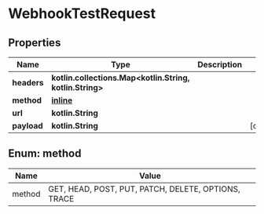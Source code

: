 
# WebhookTestRequest

## Properties
Name | Type | Description | Notes
------------ | ------------- | ------------- | -------------
**headers** | **kotlin.collections.Map&lt;kotlin.String, kotlin.String&gt;** |  | 
**method** | [**inline**](#MethodEnum) |  | 
**url** | **kotlin.String** |  | 
**payload** | **kotlin.String** |  |  [optional]


<a name="MethodEnum"></a>
## Enum: method
Name | Value
---- | -----
method | GET, HEAD, POST, PUT, PATCH, DELETE, OPTIONS, TRACE



